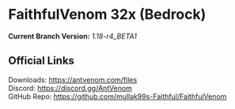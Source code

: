 # FaithfulVenom 32x (Bedrock)

**Current Branch Version:** _1.18-r4_BETA1_  

## Official Links

Downloads: https://antvenom.com/files  
Discord: https://discord.gg/AntVenom  
GitHub Repo: https://github.com/mullak99s-Faithful/FaithfulVenom  
